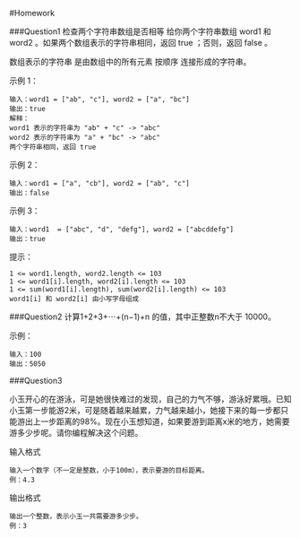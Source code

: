 #Homework

###Question1 检查两个字符串数组是否相等
给你两个字符串数组 word1 和 word2 。如果两个数组表示的字符串相同，返回 true ；否则，返回 false 。

数组表示的字符串 是由数组中的所有元素 按顺序 连接形成的字符串。

示例 1：
```
输入：word1 = ["ab", "c"], word2 = ["a", "bc"]
输出：true
解释：
word1 表示的字符串为 "ab" + "c" -> "abc"
word2 表示的字符串为 "a" + "bc" -> "abc"
两个字符串相同，返回 true
```
示例 2：
```
输入：word1 = ["a", "cb"], word2 = ["ab", "c"]
输出：false
```
示例 3：
```
输入：word1  = ["abc", "d", "defg"], word2 = ["abcddefg"]
输出：true
```

提示：
```
1 <= word1.length, word2.length <= 103  
1 <= word1[i].length, word2[i].length <= 103  
1 <= sum(word1[i].length), sum(word2[i].length) <= 103  
word1[i] 和 word2[i] 由小写字母组成
```
###Question2 
计算1+2+3+⋯+(n−1)+n 的值，其中正整数n不大于 10000。

示例：
```
输入：100
输出：5050
```
###Question3  

小玉开心的在游泳，可是她很快难过的发现，自己的力气不够，游泳好累哦。已知小玉第一步能游2米，可是随着越来越累，力气越来越小，她接下来的每一步都只能游出上一步距离的98%。现在小玉想知道，如果要游到距离x米的地方，她需要游多少步呢。请你编程解决这个问题。

输入格式

```
输入一个数字（不一定是整数，小于100m），表示要游的目标距离。  
例：4.3
```

输出格式

```
输出一个整数，表示小玉一共需要游多少步。
例：3
```


